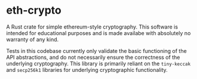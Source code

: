 # eth-crypto

A Rust crate for simple ethereum-style cryptography.  This software is intended
for educational purposes and is made availabe with absolutely no warranty of
any kind.

Tests in this codebase currently only validate the basic functioning of
the API abstractions, and do not necessarily ensure the correctness of
the underlying cryptography.  This library is primarily reliant on the
`tiny-keccak` and `secp256k1` libraries for underlying cryptographic
functionality.

 
